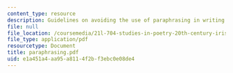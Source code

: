 ```yaml
---
content_type: resource
description: Guidelines on avoiding the use of paraphrasing in writing assignments.
file: null
file_location: /coursemedia/21l-704-studies-in-poetry-20th-century-irish-poetry-the-shadow-of-w-b-yeats-spring-2008/e1a451a4aa95a8114f2bf3ebc0e08de4_paraphrasing.pdf
file_type: application/pdf
resourcetype: Document
title: paraphrasing.pdf
uid: e1a451a4-aa95-a811-4f2b-f3ebc0e08de4
---
```

